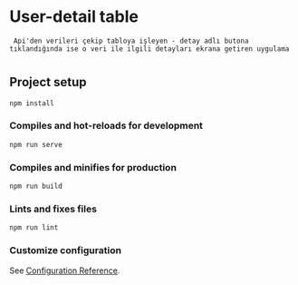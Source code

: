 # User-detail table

```
 Api'den verileri çekip tabloya işleyen - detay adlı butona tıklandığında ise o veri ile ilgili detayları ekrana getiren uygulama
```
#
## Project setup
```
npm install
```

### Compiles and hot-reloads for development
```
npm run serve
```

### Compiles and minifies for production
```
npm run build
```

### Lints and fixes files
```
npm run lint
```

### Customize configuration
See [Configuration Reference](https://cli.vuejs.org/config/).
